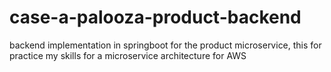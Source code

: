# case-a-palooza-product-backend
backend implementation in springboot for the product microservice, this for practice my skills for a microservice architecture for AWS
